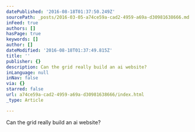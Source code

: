 ```yaml
---
datePublished: '2016-08-18T01:37:50.249Z'
sourcePath: _posts/2016-03-05-a74ce59a-cad2-4959-a69a-d30981638666.md
inFeed: true
authors: []
hasPage: true
keywords: []
author: []
dateModified: '2016-08-18T01:37:49.815Z'
title: ''
publisher: {}
description: Can the grid really build an ai website?
inLanguage: null
inNav: false
via: {}
starred: false
url: a74ce59a-cad2-4959-a69a-d30981638666/index.html
_type: Article

---
```

Can the grid really build an ai website?